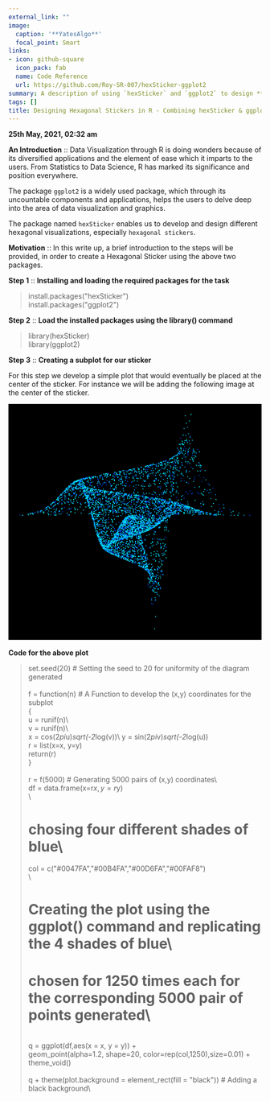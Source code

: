 ```yaml
---
external_link: ""
image:
  caption: '**YatesAlgo**'
  focal_point: Smart
links:
- icon: github-square
  icon_pack: fab
  name: Code Reference
  url: https://github.com/Roy-SR-007/hexSticker-ggplot2
summary: A description of using `hexSticker` and `ggplot2` to design **Hexagonal Stickers** for R-packages. 
tags: []
title: Designing Hexagonal Stickers in R - Combining hexSticker & ggplot2
---
```


**25th May, 2021, 02:32 am**

**An Introduction** :: Data Visualization through R is doing wonders because of its diversified applications and the element of ease which it imparts to the users. From Statistics to Data Science, R has marked its significance and position everywhere.

The package `ggplot2` is a widely used package, which through its uncountable components and applications, helps the users to delve deep into the area of data visualization and graphics.

The package named `hexSticker` enables us to develop and design different hexagonal visualizations, especially `hexagonal stickers`.

**Motivation** :: In this write up, a brief introduction to the steps will be provided, in order to create a Hexagonal Sticker using the above two packages.

**Step 1** :: **Installing and loading the required packages for the task**

> install.packages("hexSticker")\
> install.packages("ggplot2")

**Step 2** :: **Load the installed packages using the library() command**

> library(hexSticker)\
> library(ggplot2)

**Step 3** :: **Creating a subplot for our sticker**

For this step we develop a simple plot that would eventually be placed at the center of the sticker. For instance we will be adding the following image at the center of the sticker.

![The Subplot](subplot.png)

**Code for the above plot**

> set.seed(20) # Setting the seed to 20 for uniformity of the diagram generated\
> \
> f = function(n) # A Function to develop the (x,y) coordinates for the subplot\
> {\
>   u = runif(n)\  
>   v = runif(n)\   
>   x = cos(2*pi*u)*sqrt(-2*log(v))\ 
>   y = sin(2*pi*v)*sqrt(-2*log(u))\
>   r = list(x=x, y=y)\
>   return(r)\
> }\
> \
> r = f(5000) # Generating 5000 pairs of (x,y) coordinates\ 
> \
> df = data.frame(x=r$x,y=r$y)\
> \
> # chosing four different shades of blue\
> col = c("#0047FA","#00B4FA","#00D6FA","#00FAF8")\
> \
> # Creating the plot using the ggplot() command and replicating the 4 shades of blue\ 
> # chosen for 1250 times each for the corresponding 5000 pair of points generated\
> \
> q = ggplot(df,aes(x = x, y = y)) +\
> geom_point(alpha=1.2, shape=20, color=rep(col,1250),size=0.01) + theme_void()\
> \
> q + theme(plot.background = element_rect(fill = "black")) # Adding a black background\

